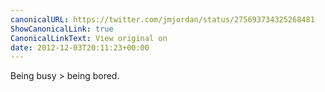 ```yaml
---
canonicalURL: https://twitter.com/jmjordan/status/275693734325268481
ShowCanonicalLink: true
CanonicalLinkText: View original on
date: 2012-12-03T20:11:23+00:00
---
```

Being busy &gt; being bored.